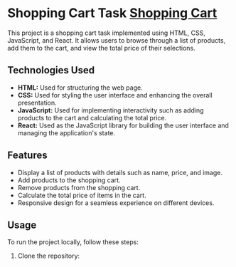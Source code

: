 # Shopping Cart Task [Shopping Cart](https://cosmic-mochi-355b9e.netlify.app/)

This project is a shopping cart task implemented using HTML, CSS, JavaScript, and React. It allows users to browse through a list of products, add them to the cart, and view the total price of their selections.

## Technologies Used

- **HTML:** Used for structuring the web page.
- **CSS:** Used for styling the user interface and enhancing the overall presentation.
- **JavaScript:** Used for implementing interactivity such as adding products to the cart and calculating the total price.
- **React:** Used as the JavaScript library for building the user interface and managing the application's state.

## Features

- Display a list of products with details such as name, price, and image.
- Add products to the shopping cart.
- Remove products from the shopping cart.
- Calculate the total price of items in the cart.
- Responsive design for a seamless experience on different devices.

## Usage

To run the project locally, follow these steps:

1. Clone the repository:


